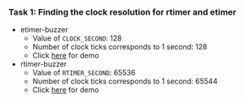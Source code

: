 ### Task 1: Finding the clock resolution for rtimer and etimer

- etimer-buzzer
  - Value of `CLOCK_SECOND`: 128
  - Number of clock ticks corresponds to 1 second: 128
  - Click [here](https://drive.google.com/file/d/11j7SHN_nraLahzcmc7qq0qjMfPiCuRtp/view?usp=sharing) for demo
- rtimer-buzzer
  - Value of `RTIMER_SECOND`: 65536
  - Number of clock ticks corresponds to 1 second: 65544
  - Click [here](https://drive.google.com/file/d/16VtcWkAAA-wgrLYRcDcUefBu6yV0Ftz3/view?usp=sharing) for demo